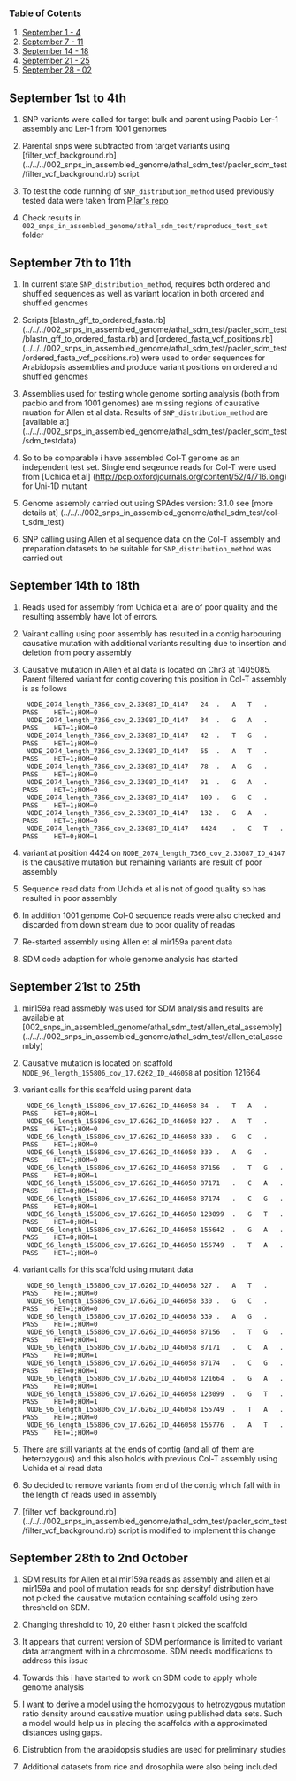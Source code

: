 ### Table of Cotents
1. [September 1 - 4](#september-1st-to-4th)
2. [September 7 - 11](#september-7th-to-11th)
3. [September 14 - 18](#september-14th-to-18th)
4. [September 21 - 25](#september-21st-to-25th)
5. [September 28 - 02](#september-28th-to-2nd-october)


## September 1st to 4th

1. SNP variants were called for target bulk and parent using Pacbio Ler-1 assembly and Ler-1 from 1001 genomes

2. Parental snps were subtracted from target variants using [filter_vcf_background.rb] (../../../002_snps_in_assembled_genome/athal_sdm_test/pacler_sdm_test/filter_vcf_background.rb) script

3. To test the code running of `SNP_distribution_method` used previously tested data were taken from [Pilar's repo](https://github.com/pilarcormo/SNP_distribution_method/tree/master/arabidopsis_datasets/No_centromere/100kb_contigs/bcf2_nocen_chr3_100kb)

4. Check results in `002_snps_in_assembled_genome/athal_sdm_test/reproduce_test_set` folder



## September 7th to 11th

1. In current state `SNP_distribution_method`, requires both ordered and shuffled sequences as well as variant location in both ordered and shuffled genomes

2. Scripts [blastn_gff_to_ordered_fasta.rb] (../../../002_snps_in_assembled_genome/athal_sdm_test/pacler_sdm_test/blastn_gff_to_ordered_fasta.rb) and [ordered_fasta_vcf_positions.rb] (../../../002_snps_in_assembled_genome/athal_sdm_test/pacler_sdm_test/ordered_fasta_vcf_positions.rb) were used to order sequences for Arabidopsis assemblies and produce variant positions on ordered and shuffled genomes

3. Assemblies used for testing whole genome sorting analysis (both from pacbio and from 1001 genomes) are missing regions of causative muation for Allen et al data. Results of `SNP_distribution_method` are [available at] (../../../002_snps_in_assembled_genome/athal_sdm_test/pacler_sdm_test/sdm_testdata)

4. So to be comparable i have assembled Col-T genome as an independent test set. Single end seqeunce reads for Col-T were used from [Uchida et al] (http://pcp.oxfordjournals.org/content/52/4/716.long) for Uni-1D mutant

5. Genome assembly carried out using SPAdes version: 3.1.0 see [more details at] (../../../002_snps_in_assembled_genome/athal_sdm_test/col-t_sdm_test)

6. SNP calling using Allen et al sequence data on the Col-T assembly and preparation datasets to be suitable for `SNP_distribution_method` was carried out



## September 14th to 18th

1. Reads used for assembly from Uchida et al are of poor quality and the resulting assembly have lot of errors.

2. Vairant calling using poor assembly has resulted in a contig harbouring causative mutation with additional variants resulting due to insertion and deletion from poory assembly

3. Causative mutation in Allen et al data is located on Chr3 at 1405085. Parent filtered variant for contig covering this position in Col-T assembly is as follows

		NODE_2074_length_7366_cov_2.33087_ID_4147	24	.	A	T	.	PASS	HET=1;HOM=0
		NODE_2074_length_7366_cov_2.33087_ID_4147	34	.	G	A	.	PASS	HET=1;HOM=0
		NODE_2074_length_7366_cov_2.33087_ID_4147	42	.	T	G	.	PASS	HET=1;HOM=0
		NODE_2074_length_7366_cov_2.33087_ID_4147	55	.	A	T	.	PASS	HET=1;HOM=0
		NODE_2074_length_7366_cov_2.33087_ID_4147	78	.	A	G	.	PASS	HET=1;HOM=0
		NODE_2074_length_7366_cov_2.33087_ID_4147	91	.	G	A	.	PASS	HET=1;HOM=0
		NODE_2074_length_7366_cov_2.33087_ID_4147	109	.	G	C	.	PASS	HET=1;HOM=0
		NODE_2074_length_7366_cov_2.33087_ID_4147	132	.	G	A	.	PASS	HET=1;HOM=0
		NODE_2074_length_7366_cov_2.33087_ID_4147	4424	.	C	T	.	PASS	HET=0;HOM=1
		
4. variant at position 4424 on `NODE_2074_length_7366_cov_2.33087_ID_4147` is the causative mutation but remaining variants are result of poor assembly

5. Sequence read data from Uchida et al is not of good quality so has resulted in poor assembly 

6. In addition 1001 genome Col-0 sequence reads were also checked and discarded from down stream due to poor quality of readas

7. Re-started assembly using Allen et al mir159a parent data

8. SDM code adaption for whole genome analysis has started


## September 21st to 25th

1. mir159a read assmebly was used for SDM analysis and results are available at [002\_snps\_in\_assembled\_genome/athal\_sdm\_test/allen\_etal\_assembly] (../../../002_snps_in_assembled_genome/athal_sdm_test/allen_etal_assembly)

2. Causative mutation is located on scaffold `NODE_96_length_155806_cov_17.6262_ID_446058` at position 121664

3. variant calls for this scaffold using parent data

		NODE_96_length_155806_cov_17.6262_ID_446058	84	.	T	A	.	PASS	HET=0;HOM=1
		NODE_96_length_155806_cov_17.6262_ID_446058	327	.	A	T	.	PASS	HET=1;HOM=0
		NODE_96_length_155806_cov_17.6262_ID_446058	330	.	G	C	.	PASS	HET=1;HOM=0
		NODE_96_length_155806_cov_17.6262_ID_446058	339	.	A	G	.	PASS	HET=1;HOM=0
		NODE_96_length_155806_cov_17.6262_ID_446058	87156	.	T	G	.	PASS	HET=0;HOM=1
		NODE_96_length_155806_cov_17.6262_ID_446058	87171	.	C	A	.	PASS	HET=0;HOM=1
		NODE_96_length_155806_cov_17.6262_ID_446058	87174	.	C	G	.	PASS	HET=0;HOM=1
		NODE_96_length_155806_cov_17.6262_ID_446058	123099	.	G	T	.	PASS	HET=0;HOM=1
		NODE_96_length_155806_cov_17.6262_ID_446058	155642	.	G	A	.	PASS	HET=0;HOM=1
		NODE_96_length_155806_cov_17.6262_ID_446058	155749	.	T	A	.	PASS	HET=1;HOM=0


4. variant calls for this scaffold using mutant data

		NODE_96_length_155806_cov_17.6262_ID_446058	327	.	A	T	.	PASS	HET=1;HOM=0
		NODE_96_length_155806_cov_17.6262_ID_446058	330	.	G	C	.	PASS	HET=1;HOM=0
		NODE_96_length_155806_cov_17.6262_ID_446058	339	.	A	G	.	PASS	HET=1;HOM=0
		NODE_96_length_155806_cov_17.6262_ID_446058	87156	.	T	G	.	PASS	HET=0;HOM=1
		NODE_96_length_155806_cov_17.6262_ID_446058	87171	.	C	A	.	PASS	HET=0;HOM=1
		NODE_96_length_155806_cov_17.6262_ID_446058	87174	.	C	G	.	PASS	HET=0;HOM=1
		NODE_96_length_155806_cov_17.6262_ID_446058	121664	.	G	A	.	PASS	HET=0;HOM=1
		NODE_96_length_155806_cov_17.6262_ID_446058	123099	.	G	T	.	PASS	HET=0;HOM=1
		NODE_96_length_155806_cov_17.6262_ID_446058	155749	.	T	A	.	PASS	HET=1;HOM=0
		NODE_96_length_155806_cov_17.6262_ID_446058	155776	.	A	T	.	PASS	HET=1;HOM=0

5. There are still variants at the ends of contig (and all of them are heterozygous) and this also holds with previous Col-T assembly using Uchida et al read data

6. So decided to remove variants from end of the contig which fall with in the length of reads used in assembly

7. [filter\_vcf\_background.rb] (../../../002_snps_in_assembled_genome/athal_sdm_test/pacler_sdm_test/filter_vcf_background.rb) script is modified to implement this change

## September 28th to 2nd October

1. SDM results for Allen et al mir159a reads as assembly and allen et al mir159a and pool of mutation reads for snp densityf distribution have not picked the causative mutation containing scaffold using zero threshold on SDM.

2. Changing threshold to 10, 20 either hasn't picked the scaffold

3. It appears that current version of SDM performance is limited to variant data arrangment with in a chromosome. SDM needs modifications to address this issue

4. Towards this i have started to work on SDM code to apply whole genome analysis

5. I want to derive a model using the homozygous to hetrozygous mutation ratio density around causative muation using published data sets. Such a model would help us in placing the scaffolds with a approximated distances using gaps.

6. Distrubtion from the arabidopsis studies are used for preliminary studies

7. Additional datasets from rice and drosophila were also being included
